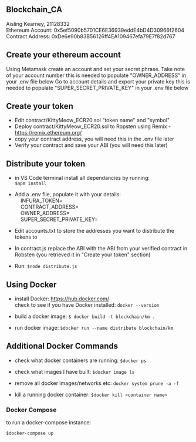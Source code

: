 ## Blockchain_CA  
Aisling Kearney, 21128332  
Ethereum Account: 0x5ef5090b5701CE6E36939eddE4bD4D30966f2604  
Contract Address: 0xDe6e90b83B56126ff4EA109467efa79E7f82d767  


## Create your ethereum account ##
Using Metamask create an account and set your secret phrase.
Take note of your account number this is needed to populate "OWNER_ADDRESS" in your .env file below
Go to account details and export your private key this is needed to populate "SUPER_SECRET_PRIVATE_KEY" in your .env file below

## Create your token ##
- Edit contract/KittyMeow_ECR20.sol "token name" and "symbol"
- Deploy contract/KittyMeow_ECR20.sol to Ropsten using Remix - https://remix.ethereum.org/
- copy your contract address, you will need this in the .env file later
- Verify your contract and save your ABI (you will need this later)

## Distribute your token ##
- in VS Code terminal install all dependancies by running:  
```$npm install```
- Add a .env file, populate it with your details:  
&nbsp;&nbsp;&nbsp;&nbsp;INFURA_TOKEN=  
&nbsp;&nbsp;&nbsp;&nbsp;CONTRACT_ADDRESS=  
&nbsp;&nbsp;&nbsp;&nbsp;OWNER_ADDRESS=  
&nbsp;&nbsp;&nbsp;&nbsp;SUPER_SECRET_PRIVATE_KEY=  

- Edit accounts.txt to store the addresses you want to distribute the tokens to

- In contract.js replace the ABI with the ABI from your verified contract in Robsten (you retrieved it in "Create your token" section)  

- Run: ```$node distribute.js```  

## Using Docker ##

- install Docker: https://hub.docker.com/  
check to see if you have Docker installed: ``` docker --version ```  
 
- build a docker image: ```$ docker build -t blockchain/km .```

- run docker image: ```$docker run --name distribute blockchain/km```

## Additional Docker Commands ##
- check what docker containers are running: ```$docker ps```

- check what images I have built: ``` $docker image ls ```

- remove all docker images/networks etc: ```docker system prune -a -f```

- kill a running docker container: ```$docker kill <container name>```

### Docker Compose ###

to run a docker-compose instance:

```$docker-compose up```

